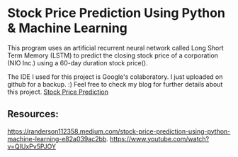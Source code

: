 # Stock Price Prediction Using Python & Machine Learning

This program uses an artificial recurrent neural network called Long Short Term Memory (LSTM) to predict the closing stock price of a corporation (NIO Inc.) using a 60-day duration stock price().

The IDE I used for this project is Google's colaboratory. I just uploaded on github for a backup. :)
Feel free to check my blog for further details about this project. 
[Stock Price Prediction](https://aikozhao.com/portfolio/stock-price-prediction/)

## Resources:
https://randerson112358.medium.com/stock-price-prediction-using-python-machine-learning-e82a039ac2bb.
https://www.youtube.com/watch?v=QIUxPv5PJOY
